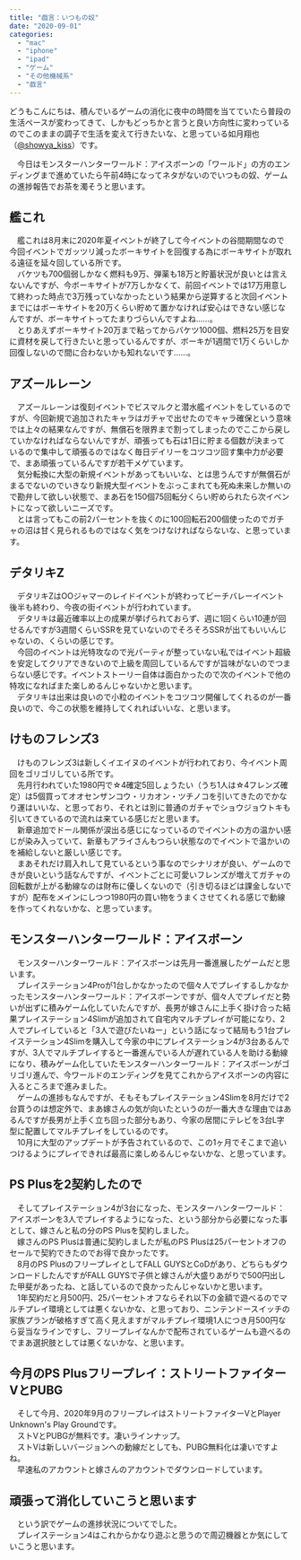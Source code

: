 ```yaml
---
title: "戯言：いつもの奴"
date: "2020-09-01"
categories: 
  - "mac"
  - "iphone"
  - "ipad"
  - "ゲーム"
  - "その他機械系"
  - "戯言"
---
```


どうもこんにちは、積んでいるゲームの消化に夜中の時間を当てていたら普段の生活ペースが変わってきて、しかもどっちかと言うと良い方向性に変わっているのでこのままの調子で生活を変えて行きたいな、と思っている如月翔也（[@showya\_kiss](http://twitter.com/showya_kiss)）です。  
  
　今日はモンスターハンターワールド：アイスボーンの「ワールド」の方のエンディングまで進めていたら午前4時になってネタがないのでいつもの奴、ゲームの進捗報告でお茶を濁そうと思います。  

## 艦これ

　艦これは8月末に2020年夏イベントが終了して今イベントの谷間期間なので今回イベントでガッツリ減ったボーキサイトを回復する為にボーキサイトが取れる遠征を延々回している所です。  
　バケツも700個弱しかなく燃料も9万、弾薬も18万と貯蓄状況が良いとは言えないんですが、今ボーキサイトが7万しかなくて、前回イベントでは17万用意して終わった時点で3万残っていなかったという結果から逆算すると次回イベントまでにはボーキサイトを20万くらい貯めて置かなければ安心はできない感じなんですが、ボーキサイトってたまりづらいんですよね……。  
　とりあえずボーキサイト20万まで粘ってからバケツ1000個、燃料25万を目安に資材を戻して行きたいと思っているんですが、ボーキが1週間で1万くらいしか回復しないので間に合わないかも知れないです……。  

## アズールレーン

　アズールレーンは復刻イベントでビスマルクと潜水艦イベントをしているのですが、今回新規で追加されたキャラはガチャで出せたのでキャラ確保という意味では上々の結果なんですが、無償石を限界まで割ってしまったのでここから戻していかなければならないんですが、頑張っても石は1日に貯まる個数が決まっているので集中して頑張るのではなく毎日デイリーをコツコツ回す集中力が必要で、まあ頑張っているんですが若干メゲています。  
　気分転換に大型の新規イベントがあってもいいな、とは思うんですが無償石がまるでないのでいきなり新規大型イベントをぶっこまれても死ぬ未来しか無いので勘弁して欲しい状態で、まあ石を150個75回転分くらい貯められたら次イベントになって欲しいニーズです。  
　とは言ってもこの前2パーセントを抜くのに100回転石200個使ったのでガチャの沼は甘く見られるものではなく気をつけなければならないな、と思っています。  

## デタリキZ

　デタリキZはOOジャマーのレイドイベントが終わってビーチバレーイベント後半も終わり、今夜の街イベントが行われています。  
　デタリキは最近確率以上の成果が挙げられておらず、週に1回くらい10連が回せるんですが3週間くらいSSRを見ていないのでそろそろSSRが出てもいいんじゃないの、くらいの感じです。  
　今回のイベントは光特攻なので光パーティが整っていない私ではイベント超級を安定してクリアできないので上級を周回しているんですが旨味がないのでつまらない感じです。イベントストーリー自体は面白かったので次のイベントで他の特攻になればまた楽しめるんじゃないかと思います。  
　デタリキは出来は良いので小粒のイベントをコツコツ開催してくれるのが一番良いので、今この状態を維持してくれればいいな、と思います。  

## けものフレンズ3

　けものフレンズ3は新しくイエイヌのイベントが行われており、今イベント周回をゴリゴリしている所です。  
　先月行われていた1980円で☆4確定5回しょうたい（うち1人は☆4フレンズ確定）は5個買ってオオセンザンコウ・リカオン・ツチノコを引いてきたのでかなり運はいいな、と思っており、それとは別に普通のガチャでショウジョウトキも引いてきているので流れは来ている感じだと思います。  
　新章追加でドール関係が涙出る感じになっているのでイベントの方の温かい感じが染み入っていて、新章もアライさんもつらい状態なのでイベントで温かいのを補給しないと厳しい感じです。  
　まあそれだけ肩入れして見ているという事なのでシナリオが良い、ゲームのできが良いという話なんですが、イベントごとに可愛いフレンズが増えてガチャの回転数が上がる動線なのは財布に優しくないので（引き切るほどは課金しないですが）配布をメインにしつつ1980円の買い物をうまくさせてくれる感じで動線を作ってくれないかな、と思っています。  

## モンスターハンターワールド：アイスボーン

　モンスターハンターワールド：アイスボーンは先月一番進展したゲームだと思います。  
　プレイステーション4Proが1台しかなかったので個々人でプレイするしかなかったモンスターハンターワールド：アイスボーンですが、個々人でプレイだと勢いが出ずに積みゲーム化していたんですが、長男が嫁さんに上手く掛け合った結果プレイステーション4Slimが追加されて自宅内マルチプレイが可能になり、2人でプレイしていると「3人で遊びたいねー」という話になって結局もう1台プレイステーション4Slimを購入して今家の中にプレイステーション4が3台あるんですが、3人でマルチプレイすると一番進んでいる人が遅れている人を助ける動線になり、積みゲーム化していたモンスターハンターワールド：アイスボーンがゴリゴリ進んで、今ワールドのエンディングを見てこれからアイスボーンの内容に入るところまで進みました。  
　ゲームの進捗もなんですが、そもそもプレイステーション4Slimを8月だけで2台買うのは想定外で、まあ嫁さんの気が向いたというのが一番大きな理由ではあるんですが長男が上手く立ち回った部分もあり、今家の居間にテレビを3台L字型に配置してマルチプレイをしているのです。  
　10月に大型のアップデートが予告されているので、この1ヶ月でそこまで追いつけるようにプレイできれば最高に楽しめるんじゃないかな、と思っています。  

## PS Plusを2契約したので

　そしてプレイステーション4が3台になった、モンスターハンターワールド：アイスボーンを3人でプレイするようになった、という部分から必要になった事として、嫁さんと私の分のPS Plusを契約しました。  
　嫁さんのPS Plusは普通に契約しましたが私のPS Plusは25パーセントオフのセールで契約できたのでお得で良かったです。  
　8月のPS PlusのフリープレイとしてFALL GUYSとCoDがあり、どちらもダウンロードしたんですがFALL GUYSで子供と嫁さんが大盛りあがりで500円出した甲斐があったね、と話しているので良かったんじゃないかと思います。  
　1年契約だと月500円、25パーセントオフならそれ以下の金額で遊べるのでマルチプレイ環境としては悪くないかな、と思っており、ニンテンドースイッチの家族プランが破格すぎて高く見えますがマルチプレイ環境1人につき月500円なら妥当なラインですし、フリープレイなんかで配布されているゲームも遊べるのでまあ選択肢としては悪くないかな、と思います。  

## 今月のPS Plusフリープレイ：ストリートファイターVとPUBG

　そして今月、2020年9月のフリープレイはストリートファイターVとPlayer Unknown's Play Groundです。  
　ストVとPUBGが無料です。凄いラインナップ。  
　ストVは新しいバージョンへの動線だとしても、PUBG無料化は凄いですよね。  
　早速私のアカウントと嫁さんのアカウントでダウンロードしています。  

## 頑張って消化していこうと思います

　という訳でゲームの進捗状況についてでした。  
　プレイステーション4はこれからかなり遊ぶと思うので周辺機器とか気にしていこうと思います。
